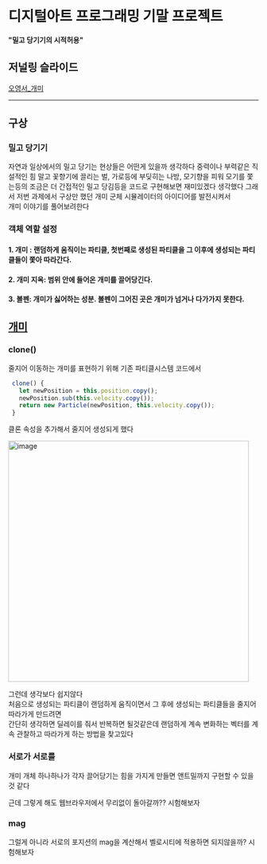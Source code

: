 # 디지털아트 프로그래밍 기말 프로젝트

**"밀고 당기기의 시적허용"**

## 저널링 슬라이드

[오영서_개미](https://docs.google.com/presentation/d/1tHYqxrmMxCJi4WolTrAYjIlzXc_LJ0rmFNPloDS_ewE/edit?usp=sharing)

---

## 구상

### 밀고 당기기

자연과 일상에서의 밀고 당기는 현상들은 어떤게 있을까 생각하다 중력이나 부력같은 직설적인 힘 말고
꽃향기에 끌리는 벌, 가로등에 부딪히는 나방, 모기향을 피워 모기를 쫓는등의 조금은 더 간접적인 밀고 당김등을 코드로 구현해보면 재미있겠다 생각했다
그래서 저번 과제에서 구상만 했던 개미 군체 시뮬레이터의 아이디어를 발전시켜서  
개미 이야기를 풀어보려한다

### 객체 역할 설정

#### 1. 개미 : 랜덤하게 움직이는 파티클, 첫번째로 생성된 파티클을 그 이후에 생성되는 파티클들이 쫓아 따라간다.

#### 2. 개미 지옥: 범위 안에 들어온 개미를 끌어당긴다.

#### 3. 볼펜: 개미가 싫어하는 성분. 볼펜이 그어진 곳은 개미가 넘거나 다가가지 못한다.

## [개미](#1-개미--랜덤하게-움직이는-파티클-첫번째로-생성된-파티클을-그-이후에-생성되는-파티클들이-쫓아-따라간다)



### clone()


줄지어 이동하는 개미를 표현하기 위해 
기존 파티클시스템 코드에서 

```javascript 
 clone() {
   let newPosition = this.position.copy();
   newPosition.sub(this.velocity.copy()); 
   return new Particle(newPosition, this.velocity.copy());
 }  
 ```

클론 속성을 추가해서 줄지어 생성되게 했다

<img width="484" alt="image" src="https://github.com/oseconds/ANT/assets/123317581/15906667-ed89-4be9-9c7a-b9c36f1f7067">

그런데 생각보다 쉽지않다    
처음으로 생성되는 파티클이 랜덤하게 움직이면서 그 후에 생성되는 파티클들을 줄지어 따라가게 만드려면     
간단히 생각하면 딜레이를 줘서 반복하면 될것같은데 랜덤하게 계속 변화하는 벡터를 계속 관찰하고 따라가게 하는 방법을 찾고있다


### 서로가 서로를

개미 개체 하나하나가 각자 끌어당기는 힘을 가지게 만들면
앤트밀까지 구현할 수 있을 것 같다

근데 그렇게 해도 웹브라우저에서 무리없이 돌아갈까??
시험해보자


### mag

그럴게 아니라 서로의 포지션의 mag을 계산해서 벨로시티에 적용하면 되지않을까?
시험해보자